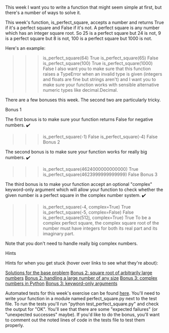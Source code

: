 This week I want you to write a function that might seem simple at first, but there's a number of ways to solve it.

This week's function, is_perfect_square, accepts a number and returns True if it's a perfect square and False if it's not. A perfect square is any number which has an integer square root. So 25 is a perfect square but 24 is not, 9 is a perfect square but 8 is not, 100 is a perfect square but 1000 is not.

Here's an example:

>>> is_perfect_square(64)
True
>>> is_perfect_square(65)
False
>>> is_perfect_square(100)
True
>>> is_perfect_square(1000)
False
I also want you to make sure that this function raises a TypeError when an invalid type is given (integers and floats are fine but strings aren't) and I want you to make sure your function works with sensible alternative numeric types like decimal.Decimal.

There are a few bonuses this week. The second two are particularly tricky.

Bonus 1

The first bonus is to make sure your function returns False for negative numbers. ✔️

>>> is_perfect_square(-1)
False
>>> is_perfect_square(-4)
False
Bonus 2

The second bonus is to make sure your function works for really big numbers. ✔️

>>> is_perfect_square(4624000000000000)
True
>>> is_perfect_square(4623999999999999)
False
Bonus 3

The third bonus is to make your function accept an optional "complex" keyword-only argument which will allow your function to check whether the given number is a perfect square in the complex number system. ✔️

>>> is_perfect_square(-4, complex=True)
True
>>> is_perfect_square(-5, complex=False)
False
>>> is_perfect_square(512j, complex=True)
True
To be a complex perfect square, the complex square root of the number must have integers for both its real part and its imaginary part.

Note that you don't need to handle really big complex numbers.

Hints

Hints for when you get stuck (hover over links to see what they're about):

[Solutions for the base problem](https://stackoverflow.com/q/44531084/98187)
[Bonus 2: square root of arbitrarily large numbers](https://stackoverflow.com/a/47854670/2633215)
[Bonus 2: handling a large number of any size](https://pymotw.com/3/decimal/#local-context)
[Bonus 3: complex numbers in Python](https://docs.python.org/3/library/cmath.html)
[Bonus 3: keyword-only arguments](https://treyhunner.com/2018/04/keyword-arguments-in-python/#Keyword-only_arguments_without_positional_arguments)

Automated tests for this week's exercise can be found [here](https://www.pythonmorsels.com/exercises/ad57c49f8a0042729e347cc34e8ac0e6/tests/). You'll need to write your function in a module named perfect_square.py next to the test file. To run the tests you'll run "python test_perfect_square.py" and check the output for "OK". You'll see that there are some "expected failures" (or "unexpected successes" maybe). If you'd like to do the bonus, you'll want to comment out the noted lines of code in the tests file to test them properly.